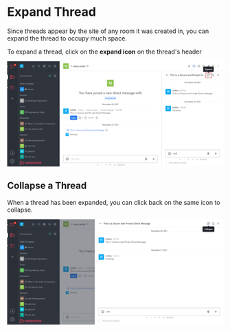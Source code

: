 # Expand Thread

Since threads appear by the site of any room it was created in, you can expand the thread to occupy much space.

To expand a thread, click on the **expand icon** on the thread's header

![](<../../../../../.gitbook/assets/image (650) (1) (1) (1) (1).png>)

## Collapse a Thread

When a thread has been expanded, you can click back on the same icon to collapse.

![](<../../../../../.gitbook/assets/image (653) (1).png>)
